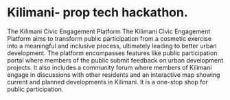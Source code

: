 # Kilimani- prop tech hackathon.
The Kilimani Civic Engagement Platform
The Kilimani Civic Engagement Platform aims to transform public participation from a cosmetic exercise into a meaningful and inclusive process, ultimately leading to better urban development.
The platform encompasses features like public participation portal where members of the public submit feedback on urban development projects.
It also includes a community forum where members of Kilimani engage in discussions with other residents and an interactive map showing current and planned developments in Kilimani.
It is a one-stop shop for public participation.
